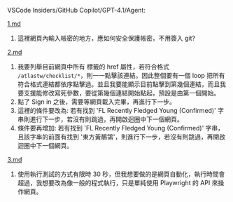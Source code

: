 VSCode Insiders/GitHub Copilot/GPT-4.1/Agent:

[1.md](1.md)
1. 這裡網頁內輸入帳密的地方，應如何安全保護帳密，不用簽入 git?

[2.md](2.md)
1. 我要列舉目前網頁中所有 <a> 標籤的 href 屬性，若符合格式 `/atlastw/checklist/*`，則一一點擊該連結。因此整個要有一個 loop 把所有符合格式連結都依序點擊過。並且我要能顯示目前點擊到第幾個連結，而且我要支援能修改寫死參數，要從第幾個連結開始點起，預設是由第一個開始。
2. 點了 Sign in 之後，需要等網頁載入完畢，再進行下一步。
3. 這裡的條件要改為: 若有找到 'FL Recently Fledged Young (Confirmed)' 字串則進行下一步，若沒有則跳過，再開啟迴圈中下一個網頁。
4. 條件要再增加: 若有找到 'FL Recently Fledged Young (Confirmed)' 字串，且該字串的前面有找到 '東方黃鶺鴒'，則進行下一步，若沒有則跳過，再開啟迴圈中下一個網頁。

[3.md](3.md)
1. 使用執行測試的方式有限時 30 秒，但我想要做的是網頁自動化，執行時間會超過，我想要改為像一般的程式執行，只是單純使用 Playwright 的 API 來操作網頁。